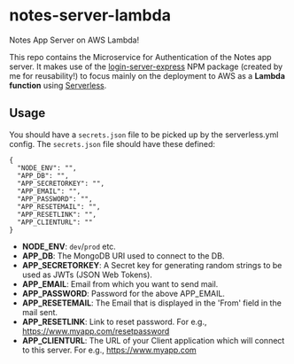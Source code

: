 # notes-server-lambda

Notes App Server on AWS Lambda!

This repo contains the Microservice for Authentication of the Notes app server. It makes use of the [login-server-express](https://www.npmjs.com/package/login-server-express) NPM package (created by me for reusability!) to focus mainly on the deployment to AWS as a **Lambda function** using [Serverless](https://serverless.com/).

## Usage

You should have a `secrets.json` file to be picked up by the serverless.yml config. The `secrets.json` file should have these defined:

```
{
  "NODE_ENV": "",
  "APP_DB": "",
  "APP_SECRETORKEY": "",
  "APP_EMAIL": "",
  "APP_PASSWORD": "",
  "APP_RESETEMAIL": "",
  "APP_RESETLINK": "",
  "APP_CLIENTURL": ""
}
```

* **NODE_ENV**: `dev`/`prod` etc.
* **APP_DB**: The MongoDB URI used to connect to the DB.
* **APP_SECRETORKEY**: A Secret key for generating random strings to be used as JWTs (JSON Web Tokens).
* **APP_EMAIL**: Email from which you want to send mail.
* **APP_PASSWORD**: Password for the above APP_EMAIL.
* **APP_RESETEMAIL**: The Email that is displayed in the 'From' field in the mail sent.
* **APP_RESETLINK**: Link to reset password. For e.g., https://www.myapp.com/resetpassword
* **APP_CLIENTURL**: The URL of your Client application which will connect to this server. For e.g., https://www.myapp.com
